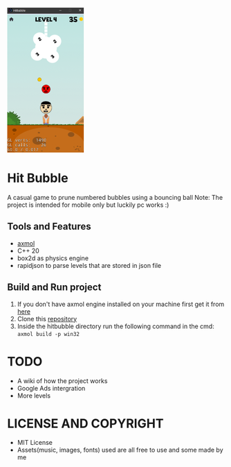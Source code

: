 ![image](https://github.com/johnspeny/hitbubble/blob/main/Content/Screenshot.png)

# Hit Bubble
A casual game to prune numbered bubbles using a bouncing ball
Note: The project is intended for mobile only but luckily pc works :)

## Tools and Features
* [axmol](https://github.com/johnspeny/hitbubble.git)
* C++ 20
* box2d as physics engine
* rapidjson to parse levels that are stored in json file


## Build and Run project
1. If you don't have axmol engine installed on your machine first get it from [here](https://github.com/axmolengine/axmol/blob/dev/docs/DevSetup.md)
2. Clone this [repository](https://github.com/johnspeny/hitbubble.git)
3. Inside the hitbubble directory run the following command in the cmd: `axmol build -p win32`

# TODO
- A wiki of how the project works
- Google Ads intergration
- More levels
 
# LICENSE AND COPYRIGHT
- MIT License
- Assets(music, images, fonts) used are all free to use and some made by me
 

